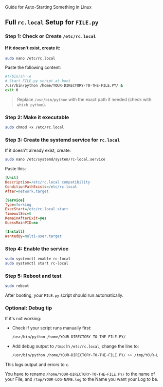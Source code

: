 Guide for Auto-Starting Something in Linux



##  Full `rc.local` Setup for `FILE.py`

###  Step 1: Check or Create `/etc/rc.local`

#### If it **doesn't exist**, create it:

```bash
sudo nano /etc/rc.local
```

Paste the following content:

```bash
#!/bin/sh -e
# Start FILE.py script at boot
/usr/bin/python /home/YOUR-DIRECTORY-TO-THE-FILE.PY/ &
exit 0
```

> Replace `/usr/bin/python` with the exact path if needed (check with `which python`).



###  Step 2: Make it executable

```bash
sudo chmod +x /etc/rc.local
```



###  Step 3: Create the systemd service for `rc.local`

If it doesn't already exist, create:

```bash
sudo nano /etc/systemd/system/rc-local.service
```

Paste this:

```ini
[Unit]
Description=/etc/rc.local compatibility
ConditionPathExists=/etc/rc.local
After=network.target

[Service]
Type=forking
ExecStart=/etc/rc.local start
TimeoutSec=0
RemainAfterExit=yes
GuessMainPID=no

[Install]
WantedBy=multi-user.target
```



###  Step 4: Enable the service

```bash
sudo systemctl enable rc-local
sudo systemctl start rc-local
```



###  Step 5: Reboot and test

```bash
sudo reboot
```

After booting, your `FILE.py` script should run automatically.



###  Optional: Debug tip

If it's not working:

* Check if your script runs manually first:

  ```bash
  /usr/bin/python /home/YOUR-DIRECTORY-TO-THE-FILE.PY/
  ```

* Add debug output to `/tmp`:
  In `/etc/rc.local`, change the line to:

  ```bash
  /usr/bin/python /home/YOUR-DIRECTORY-TO-THE-FILE.PY/ >> /tmp/YOUR-LOG-NAME.log 2>&1 &
  ```

This logs output and errors to `c`.



You have to rename ``` /home/YOUR-DIRECTORY-TO-THE-FILE.PY/ ``` to the name of your File, and ``` /tmp/YOUR-LOG-NAME.log ``` to the Name you want your Log to be.
